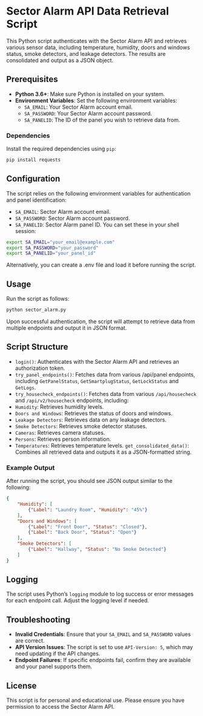# Sector Alarm API Data Retrieval Script

This Python script authenticates with the Sector Alarm API and retrieves various sensor data, including temperature, humidity, doors and windows status, smoke detectors, and leakage detectors. The results are consolidated and output as a JSON object.

## Prerequisites

- **Python 3.6+**: Make sure Python is installed on your system.
- **Environment Variables**: Set the following environment variables:
  - `SA_EMAIL`: Your Sector Alarm account email.
  - `SA_PASSWORD`: Your Sector Alarm account password.
  - `SA_PANELID`: The ID of the panel you wish to retrieve data from.

### Dependencies

Install the required dependencies using `pip`:

```bash
pip install requests
```

## Configuration
The script relies on the following environment variables for authentication and panel identification:

- `SA_EMAIL`: Sector Alarm account email.
- `SA_PASSWORD`: Sector Alarm account password.
- `SA_PANELID`: Sector Alarm panel ID.
You can set these in your shell session:

```bash
export SA_EMAIL="your_email@example.com"
export SA_PASSWORD="your_password"
export SA_PANELID="your_panel_id"
```

Alternatively, you can create a .env file and load it before running the script.

## Usage
Run the script as follows:

```bash
python sector_alarm.py
```

Upon successful authentication, the script will attempt to retrieve data from multiple endpoints and output it in JSON format.

## Script Structure
- `login()`: Authenticates with the Sector Alarm API and retrieves an authorization token.
- `try_panel_endpoints()`: Fetches data from various /api/panel endpoints, including `GetPanelStatus`, `GetSmartplugStatus`, `GetLockStatus` and `GetLogs`.
- `try_housecheck_endpoints()`: Fetches data from various `/api/housecheck` and `/api/v2/housecheck` endpoints, including:
- `Humidity`: Retrieves humidity levels.
- `Doors and Windows`: Retrieves the status of doors and windows.
- `Leakage Detectors`: Retrieves data on any leakage detectors.
- `Smoke Detectors`: Retrieves smoke detector statuses.
- `Cameras`: Retrieves camera statuses.
- `Persons`: Retrieves person information.
- `Temperatures`: Retrieves temperature levels.
`get_consolidated_data()`: Combines all retrieved data and outputs it as a JSON-formatted string.

### Example Output
After running the script, you should see JSON output similar to the following:

```json
{
    "Humidity": [
        {"Label": "Laundry Room", "Humidity": "45%"}
    ],
    "Doors and Windows": [
        {"Label": "Front Door", "Status": "Closed"},
        {"Label": "Back Door", "Status": "Open"}
    ],
    "Smoke Detectors": [
        {"Label": "Hallway", "Status": "No Smoke Detected"}
    ]
}
```

## Logging
The script uses Python’s `logging` module to log success or error messages for each endpoint call. Adjust the logging level if needed.

## Troubleshooting
- **Invalid Credentials**: Ensure that your `SA_EMAIL` and `SA_PASSWORD` values are correct.
- **API Version Issues**: The script is set to use `API-Version: 5`, which may need updating if the API changes.
- **Endpoint Failures**: If specific endpoints fail, confirm they are available and your panel supports them.

## License
This script is for personal and educational use. Please ensure you have permission to access the Sector Alarm API.
